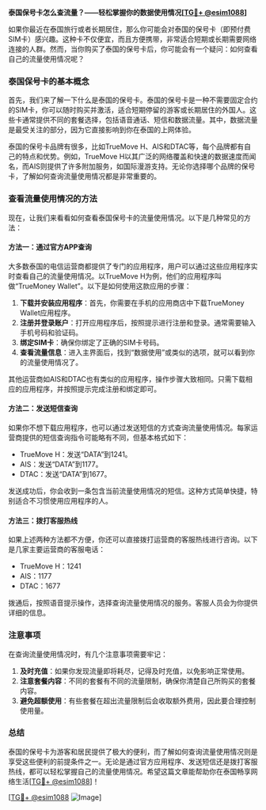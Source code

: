 **泰国保号卡怎么查流量？——轻松掌握你的数据使用情况[[TG💪+ @esim1088](https://t.me/s/esim1088)]**

如果你最近在泰国旅行或者长期居住，那么你可能会对泰国的保号卡（即预付费SIM卡）感兴趣。这种卡不仅便宜，而且方便携带，非常适合短期或长期需要网络连接的人群。然而，当你购买了泰国的保号卡后，你可能会有一个疑问：如何查看自己的流量使用情况呢？

### 泰国保号卡的基本概念

首先，我们来了解一下什么是泰国的保号卡。泰国的保号卡是一种不需要固定合约的SIM卡，你可以随时购买并激活，适合短期停留的游客或长期居住的外国人。这些卡通常提供不同的套餐选择，包括语音通话、短信和数据流量。其中，数据流量是最受关注的部分，因为它直接影响到你在泰国的上网体验。

泰国的保号卡品牌有很多，比如TrueMove H、AIS和DTAC等，每个品牌都有自己的特点和优势。例如，TrueMove H以其广泛的网络覆盖和快速的数据速度而闻名，而AIS则提供了许多附加服务，如国际漫游支持。无论你选择哪个品牌的保号卡，了解如何查询流量使用情况都是非常重要的。

### 查看流量使用情况的方法

现在，让我们来看看如何查看泰国保号卡的流量使用情况。以下是几种常见的方法：

#### 方法一：通过官方APP查询

大多数泰国的电信运营商都提供了专门的应用程序，用户可以通过这些应用程序实时查看自己的流量使用情况。以TrueMove H为例，他们的应用程序叫做“TrueMoney Wallet”。以下是如何使用这款应用的步骤：

1. **下载并安装应用程序**：首先，你需要在手机的应用商店中下载TrueMoney Wallet应用程序。
2. **注册并登录账户**：打开应用程序后，按照提示进行注册和登录。通常需要输入手机号码和验证码。
3. **绑定SIM卡**：确保你绑定了正确的SIM卡号码。
4. **查看流量信息**：进入主界面后，找到“数据使用”或类似的选项，就可以看到你的流量使用情况了。

其他运营商如AIS和DTAC也有类似的应用程序，操作步骤大致相同。只需下载相应的应用程序，并按照提示完成注册和绑定即可。

#### 方法二：发送短信查询

如果你不想下载应用程序，也可以通过发送短信的方式查询流量使用情况。每家运营商提供的短信查询指令可能略有不同，但基本格式如下：

- TrueMove H：发送“DATA”到1241。
- AIS：发送“DATA”到1177。
- DTAC：发送“DATA”到1677。

发送成功后，你会收到一条包含当前流量使用情况的短信。这种方式简单快捷，特别适合不习惯使用应用程序的人。

#### 方法三：拨打客服热线

如果上述两种方法都不方便，你还可以直接拨打运营商的客服热线进行咨询。以下是几家主要运营商的客服电话：

- TrueMove H：1241
- AIS：1177
- DTAC：1677

拨通后，按照语音提示操作，选择查询流量使用情况的服务。客服人员会为你提供详细的信息。

### 注意事项

在查询流量使用情况时，有几个注意事项需要牢记：

1. **及时充值**：如果你发现流量即将耗尽，记得及时充值，以免影响正常使用。
2. **注意套餐内容**：不同的套餐有不同的流量限制，确保你清楚自己所购买的套餐内容。
3. **避免超额使用**：有些套餐在超出流量限制后会收取额外费用，因此要合理控制使用量。

### 总结

泰国的保号卡为游客和居民提供了极大的便利，而了解如何查询流量使用情况则是享受这些便利的前提条件之一。无论是通过官方应用程序、发送短信还是拨打客服热线，都可以轻松掌握自己的流量使用情况。希望这篇文章能帮助你在泰国畅享网络生活[[TG💪+ @esim1088](https://t.me/s/esim1088)]！

[[TG💪+ @esim1088](https://t.me/s/esim1088) ![Image](https://i.postimg.cc/4NQfJmqS/Snipaste-2025-05-13-00-14-12.png)]